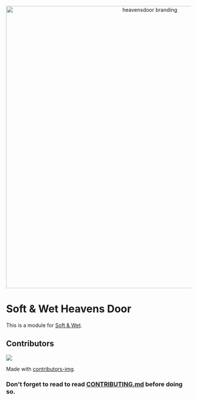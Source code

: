 <p align="center">
  <img alt="heavensdoor branding" width="768" src="https://i.imgur.com/QWKKBUo.png">
</p>

# Soft & Wet Heavens Door

This is a module for [Soft & Wet](https://github.com/Soft-Wet-Bot/base).

## Contributors

<a href="https://github.com/Soft-Wet-Bot/gold-experience/graphs/contributors">
  <img src="https://contrib.rocks/image?repo=Soft-Wet-Bot/gold-experience" />
</a>

Made with [contributors-img](https://contrib.rocks).

### Don't forget to read to read [CONTRIBUTING.md](https://github.com/Soft-Wet-Bot/gold-experience/blob/main/CONTRIBUTING.md) before doing so.
